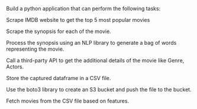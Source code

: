 Build a python application that can perform the following tasks: 

Scrape IMDB website to get the top 5 most popular movies 

Scrape the synopsis for each of the movie. 

Process the synopsis using an NLP library to generate a bag of words representing the movie. 

Call a third-party API to get the additional details of the movie like Genre, Actors. 

Store the captured dataframe in a CSV file. 

Use the boto3 library to create an S3 bucket and push the file to the bucket. 

Fetch movies from the CSV file based on features. 



